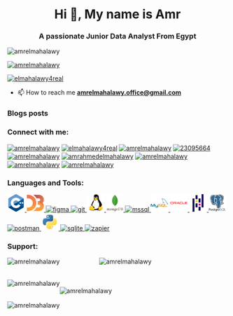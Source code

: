 <h1 align="center">Hi 👋, My name is Amr</h1>
<h3 align="center">A passionate Junior Data Analyst From Egypt</h3>

<p align="left"> <img src="https://komarev.com/ghpvc/?username=amrelmahalawy&label=Profile%20views&color=0e75b6&style=flat" alt="amrelmahalawy" /> </p>

<p align="left"> <a href="https://github.com/ryo-ma/github-profile-trophy"><img src="https://github-profile-trophy.vercel.app/?username=amrelmahalawy" alt="amrelmahalawy" /></a> </p>

<p align="left"> <a href="https://twitter.com/elmahalawy4real" target="blank"><img src="https://img.shields.io/twitter/follow/elmahalawy4real?logo=twitter&style=for-the-badge" alt="elmahalawy4real" /></a> </p>

- 📫 How to reach me **amrelmahalawy.office@gmail.com**

### Blogs posts
<!-- BLOG-POST-LIST:START -->
<!-- BLOG-POST-LIST:END -->

<h3 align="left">Connect with me:</h3>
<p align="left">
<a href="https://dev.to/amrelmahalawy" target="blank"><img align="center" src="https://raw.githubusercontent.com/rahuldkjain/github-profile-readme-generator/master/src/images/icons/Social/devto.svg" alt="amrelmahalawy" height="30" width="40" /></a>
<a href="https://twitter.com/elmahalawy4real" target="blank"><img align="center" src="https://raw.githubusercontent.com/rahuldkjain/github-profile-readme-generator/master/src/images/icons/Social/twitter.svg" alt="elmahalawy4real" height="30" width="40" /></a>
<a href="https://linkedin.com/in/amrelmahalawy" target="blank"><img align="center" src="https://raw.githubusercontent.com/rahuldkjain/github-profile-readme-generator/master/src/images/icons/Social/linked-in-alt.svg" alt="amrelmahalawy" height="30" width="40" /></a>
<a href="https://stackoverflow.com/users/23095664" target="blank"><img align="center" src="https://raw.githubusercontent.com/rahuldkjain/github-profile-readme-generator/master/src/images/icons/Social/stack-overflow.svg" alt="23095664" height="30" width="40" /></a>
<a href="https://codesandbox.com/amrelmahalawy" target="blank"><img align="center" src="https://raw.githubusercontent.com/rahuldkjain/github-profile-readme-generator/master/src/images/icons/Social/codesandbox.svg" alt="amrelmahalawy" height="30" width="40" /></a>
<a href="https://fb.com/amrahmedelmahalawy" target="blank"><img align="center" src="https://raw.githubusercontent.com/rahuldkjain/github-profile-readme-generator/master/src/images/icons/Social/facebook.svg" alt="amrahmedelmahalawy" height="30" width="40" /></a>
<a href="https://www.hackerrank.com/amrelmahalawy" target="blank"><img align="center" src="https://raw.githubusercontent.com/rahuldkjain/github-profile-readme-generator/master/src/images/icons/Social/hackerrank.svg" alt="amrelmahalawy" height="30" width="40" /></a>
<a href="https://codeforces.com/profile/amrelmahalawy" target="blank"><img align="center" src="https://raw.githubusercontent.com/rahuldkjain/github-profile-readme-generator/master/src/images/icons/Social/codeforces.svg" alt="amrelmahalawy" height="30" width="40" /></a>
<a href="https://www.leetcode.com/amrelmahalawy" target="blank"><img align="center" src="https://raw.githubusercontent.com/rahuldkjain/github-profile-readme-generator/master/src/images/icons/Social/leet-code.svg" alt="amrelmahalawy" height="30" width="40" /></a>
</p>

<h3 align="left">Languages and Tools:</h3>
<p align="left"> <a href="https://www.w3schools.com/cpp/" target="_blank" rel="noreferrer"> <img src="https://raw.githubusercontent.com/devicons/devicon/master/icons/cplusplus/cplusplus-original.svg" alt="cplusplus" width="40" height="40"/> </a> <a href="https://d3js.org/" target="_blank" rel="noreferrer"> <img src="https://raw.githubusercontent.com/devicons/devicon/master/icons/d3js/d3js-original.svg" alt="d3js" width="40" height="40"/> </a> <a href="https://www.figma.com/" target="_blank" rel="noreferrer"> <img src="https://www.vectorlogo.zone/logos/figma/figma-icon.svg" alt="figma" width="40" height="40"/> </a> <a href="https://git-scm.com/" target="_blank" rel="noreferrer"> <img src="https://www.vectorlogo.zone/logos/git-scm/git-scm-icon.svg" alt="git" width="40" height="40"/> </a> <a href="https://www.linux.org/" target="_blank" rel="noreferrer"> <img src="https://raw.githubusercontent.com/devicons/devicon/master/icons/linux/linux-original.svg" alt="linux" width="40" height="40"/> </a> <a href="https://www.mongodb.com/" target="_blank" rel="noreferrer"> <img src="https://raw.githubusercontent.com/devicons/devicon/master/icons/mongodb/mongodb-original-wordmark.svg" alt="mongodb" width="40" height="40"/> </a> <a href="https://www.microsoft.com/en-us/sql-server" target="_blank" rel="noreferrer"> <img src="https://www.svgrepo.com/show/303229/microsoft-sql-server-logo.svg" alt="mssql" width="40" height="40"/> </a> <a href="https://www.mysql.com/" target="_blank" rel="noreferrer"> <img src="https://raw.githubusercontent.com/devicons/devicon/master/icons/mysql/mysql-original-wordmark.svg" alt="mysql" width="40" height="40"/> </a> <a href="https://www.oracle.com/" target="_blank" rel="noreferrer"> <img src="https://raw.githubusercontent.com/devicons/devicon/master/icons/oracle/oracle-original.svg" alt="oracle" width="40" height="40"/> </a> <a href="https://pandas.pydata.org/" target="_blank" rel="noreferrer"> <img src="https://raw.githubusercontent.com/devicons/devicon/2ae2a900d2f041da66e950e4d48052658d850630/icons/pandas/pandas-original.svg" alt="pandas" width="40" height="40"/> </a> <a href="https://www.postgresql.org" target="_blank" rel="noreferrer"> <img src="https://raw.githubusercontent.com/devicons/devicon/master/icons/postgresql/postgresql-original-wordmark.svg" alt="postgresql" width="40" height="40"/> </a> <a href="https://postman.com" target="_blank" rel="noreferrer"> <img src="https://www.vectorlogo.zone/logos/getpostman/getpostman-icon.svg" alt="postman" width="40" height="40"/> </a> <a href="https://www.python.org" target="_blank" rel="noreferrer"> <img src="https://raw.githubusercontent.com/devicons/devicon/master/icons/python/python-original.svg" alt="python" width="40" height="40"/> </a> <a href="https://www.sqlite.org/" target="_blank" rel="noreferrer"> <img src="https://www.vectorlogo.zone/logos/sqlite/sqlite-icon.svg" alt="sqlite" width="40" height="40"/> </a> <a href="https://zapier.com" target="_blank" rel="noreferrer"> <img src="https://www.vectorlogo.zone/logos/zapier/zapier-icon.svg" alt="zapier" width="40" height="40"/> </a> </p>

<h3 align="left">Support:</h3>
<p><a href="https://www.buymeacoffee.com/amrelmahalawy"> <img align="left" src="https://cdn.buymeacoffee.com/buttons/v2/default-yellow.png" height="50" width="210" alt="amrelmahalawy" /></a><a href="https://ko-fi.com/amrelmahalawy"> <img align="left" src="https://cdn.ko-fi.com/cdn/kofi3.png?v=3" height="50" width="210" alt="amrelmahalawy" /></a></p><br><br>

<p><img align="left" src="https://github-readme-stats.vercel.app/api/top-langs?username=amrelmahalawy&show_icons=true&locale=en&layout=compact" alt="amrelmahalawy" /></p>

<p>&nbsp;<img align="center" src="https://github-readme-stats.vercel.app/api?username=amrelmahalawy&show_icons=true&locale=en" alt="amrelmahalawy" /></p>

<p><img align="center" src="https://github-readme-streak-stats.herokuapp.com/?user=amrelmahalawy&" alt="amrelmahalawy" /></p>
